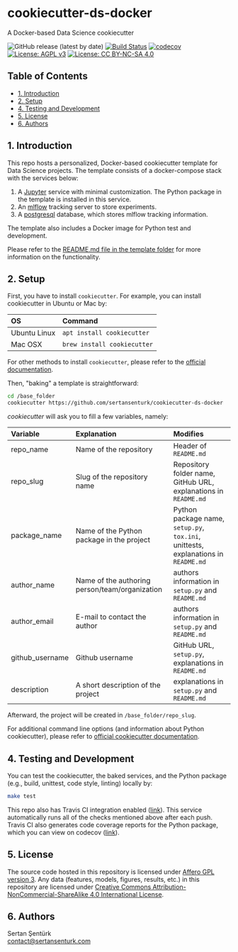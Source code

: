 # cookiecutter-ds-docker

A Docker-based Data Science cookiecutter

![GitHub release (latest by date)](https://img.shields.io/github/v/release/sertansenturk/cookiecutter-ds-docker) [![Build Status](https://travis-ci.com/sertansenturk/cookiecutter-ds-docker.svg?branch=master)](https://travis-ci.com/sertansenturk/cookiecutter-ds-docker) [![codecov](https://codecov.io/gh/sertansenturk/cookiecutter-ds-docker/branch/master/graph/badge.svg)](https://codecov.io/gh/sertansenturk/cookiecutter-ds-docker) [![License: AGPL v3](https://img.shields.io/badge/License-AGPL%20v3-ff69b4.svg)](http://www.gnu.org/licenses/agpl-3.0) [![License: CC BY-NC-SA 4.0](https://img.shields.io/badge/License-CC%20BY--NC--SA%204.0-ff69b4.svg)](http://creativecommons.org/licenses/by-nc-sa/4.0/)

## Table of Contents

- [1. Introduction](#1-introduction)
- [2. Setup](#2-setup)
- [4. Testing and Development](#4-testing-and-development)
- [5. License](#5-license)
- [6. Authors](#6-authors)

## 1. Introduction

This repo hosts a personalized, Docker-based cookiecutter template for Data Science projects. The template consists of a docker-compose stack with the services below:

1. A [Jupyter](https://jupyter.org/) service with minimal customization. The Python package in the template is installed in this service.
2. An [mlflow](https://mlflow.org/) tracking server to store experiments.
3. A [postgresql](https://www.postgresql.org/) database, which stores mlflow tracking information.

The template also includes a Docker image for Python test and development.

Please refer to the [README.md file in the template folder](%7B%7B%20cookiecutter.repo_slug%20%7D%7D/README.md) for more information on the functionality.

## 2. Setup

First, you have to install `cookiecutter`. For example, you can install cookiecutter in Ubuntu or Mac by:

| OS              | Command                     |
| :-------------- | :-------------------------- |
| Ubuntu Linux    | `apt install cookiecutter`  |
| Mac OSX         | `brew install cookiecutter` |

For other methods to install `cookiecutter`, please refer to the [official documentation](https://cookiecutter.readthedocs.io/en/latest/installation.html#install-cookiecutter).

Then, "baking" a template is straightforward:

```bash
cd /base_folder
cookiecutter https://github.com/sertansenturk/cookiecutter-ds-docker
```

*cookiecutter* will ask you to fill a few variables, namely:

| Variable        | Explanation                                    | Modifies |
| :-------------- | :--------------------------------------------  | :- |
| repo_name       | Name of the repository                         | Header of `README.md` |
| repo_slug       | Slug of the repository name                    | Repository folder name, GitHub URL, explanations in `README.md` |
| package_name    | Name of the Python package in the project      | Python package name, `setup.py`, `tox.ini`, unittests, explanations in `README.md` |
| author_name     | Name of the authoring person/team/organization | authors information in `setup.py` and `README.md` |
| author_email    | E-mail to contact the author                   | authors information in `setup.py` and `README.md` |
| github_username | Github username                                | GitHub URL, `setup.py`, explanations in `README.md` |
| description     | A short description of the project             | explanations in `setup.py` and `README.md` |

Afterward, the project will be created in `/base_folder/repo_slug`.

For additional command line options (and information about Python cookiecutter), please refer to [official cookiecutter documentation](https://cookiecutter.readthedocs.io/en/latest/advanced/cli_options.html#command-line-options).

## 4. Testing and Development

You can test the cookiecutter, the baked services, and the Python package (e.g., build, unittest, code style, linting) locally by:

```bash
make test
```

This repo also has Travis CI integration enabled ([link](https://travis-ci.com/github/sertansenturk/cookiecutter-ds-docker)). This service automatically runs all of the checks mentioned above after each push. Travis CI also generates code coverage reports for the Python package, which you can view on codecov ([link](https://codecov.io/gh/sertansenturk/cookiecutter-ds-docker/)).

## 5. License

The source code hosted in this repository is licensed under [Affero GPL version 3](https://www.gnu.org/licenses/agpl-3.0.en.html). Any data (features, models,  figures, results, etc.) in this repository are licensed under [Creative Commons Attribution-NonCommercial-ShareAlike 4.0 International License](http://creativecommons.org/licenses/by-nc-sa/4.0/).

## 6. Authors

Sertan Şentürk  
contact@sertansenturk.com
